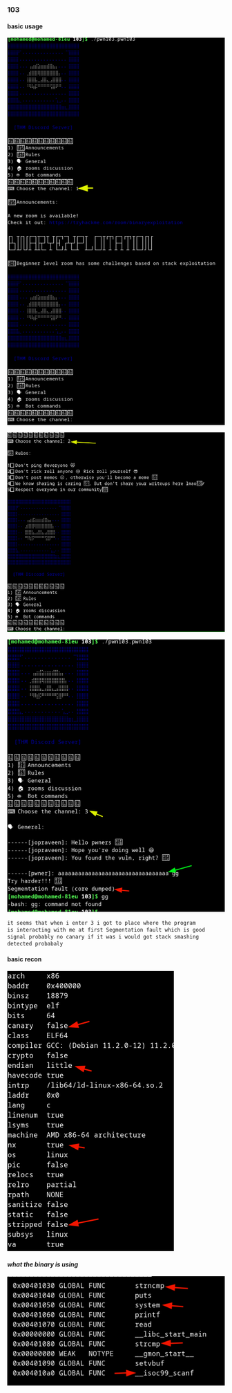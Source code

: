 ### 103

#### basic usage
![](./pics/usage1.png)

![](./pics/usage2.png)

![](./pics/usage3.png)


````
it seems that when i enter 3 i got to place where the program
is interacting with me at first Segmentation fault which is good
signal probably no canary if it was i would got stack smashing
detected probabaly
````

#### basic recon

![](./pics/basic_recon.png)

#### *what the binary is using*

![](./pics/imports.png)
